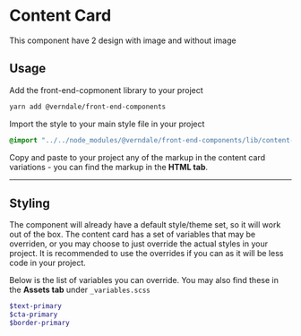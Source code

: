 # Content Card
This component have 2 design with image and without image

## Usage
Add the front-end-copmonent library to your project
```bash
yarn add @verndale/front-end-components
```

Import the style to your main style file in your project
```scss
@import "../../node_modules/@verndale/front-end-components/lib/content-card/styles";
```

Copy and paste to your project any of the markup in the content card variations - you can find the markup in the **HTML tab**.

_________

## Styling
The component will already have a default style/theme set, so it will work out of the box.
The content card has a set of variables that may be overriden, or you may choose to just override the actual styles in your project.
It is recommended to use the overrides if you can as it will be less code in your project.

Below is the list of variables you can override. You may also find these in the **Assets tab** under `_variables.scss`
```scss
$text-primary
$cta-primary
$border-primary
```
